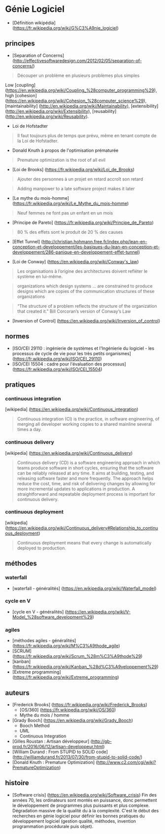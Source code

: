 # Génie Logiciel

- [Définition wikipédia] (https://fr.wikipedia.org/wiki/G%C3%A9nie_logiciel)

## principes
- [Separation of Concerns] (http://effectivesoftwaredesign.com/2012/02/05/separation-of-concerns/)

> Découper un problème en plusieurs problèmes plus simples

Low [coupling] (https://en.wikipedia.org/wiki/Coupling_%28computer_programming%29), high [cohesion] (https://en.wikipedia.org/wiki/Cohesion_%28computer_science%29), [maintainability] (http://en.wikipedia.org/wiki/Maintainability), [extensibility] (http://en.wikipedia.org/wiki/Extensibility), [reusability] (http://en.wikipedia.org/wiki/Reusability).

- Loi de Hofstadter

> Il faut toujours plus de temps que prévu, même en tenant compte de la Loi de Hofstadter.

- Donald Knuth à propos de l'optimisation prématurée

> Premature optimization is the root of all evil

- [Loi de Brooks] (https://fr.wikipedia.org/wiki/Loi_de_Brooks)

> Ajouter des personnes à un projet en retard accroît son retard

> Adding manpower to a late software project makes it later 

- [Le mythe du mois-homme] (https://fr.wikipedia.org/wiki/Le_Mythe_du_mois-homme)

> Neuf femmes ne font pas un enfant en un mois

- [Principe de Pareto] (https://fr.wikipedia.org/wiki/Principe_de_Pareto)

> 80 % des effets sont le produit de 20 % des causes

- [Effet Tunnel] (http://christian.hohmann.free.fr/index.php/lean-en-conception-et-developpement/les-basiques-du-lean-en-conception-et-developpement/286-panique-en-developpement-effet-tunnel)

- [Loi de Conway] (https://en.wikipedia.org/wiki/Conway's_law)

> Les organisations à l’origine des architectures doivent refléter le système en lui-même.

> organizations which design systems ... are constrained to produce designs which are copies of the communication structures of these organizations

> “The structure of a problem reflects the structure of the organization that created it.” Bill Corcoran’s version of Conway’s Law

- [Inversion of Control] (https://en.wikipedia.org/wiki/Inversion_of_control)

## normes
- [ISO/CEI 29110 : ingénierie de systèmes et l'Ingénierie du logiciel - les processus de cycle de vie pour les très petits organismes] (https://fr.wikipedia.org/wiki/ISO/CEI_29110)
- [ISO/CEI 15504 : cadre pour l'évaluation des processus] (https://fr.wikipedia.org/wiki/ISO/CEI_15504)

## pratiques

### continuous integration

[wikipedia] (https://en.wikipedia.org/wiki/Continuous_integration)

> Continuous integration (CI) is the practice, in software engineering, of merging all developer working copies to a shared mainline several times a day.

### continuous delivery

[wikipedia] (https://en.wikipedia.org/wiki/Continuous_delivery)

> Continuous delivery (CD) is a software engineering approach in which teams produce software in short cycles, ensuring that the software can be reliably released at any time. It aims at building, testing, and releasing software faster and more frequently. The approach helps reduce the cost, time, and risk of delivering changes by allowing for more incremental updates to applications in production. A straightforward and repeatable deployment process is important for continuous delivery.

### continuous deployment

[wikipedia] (https://en.wikipedia.org/wiki/Continuous_delivery#Relationship_to_continuous_deployment)

>  Continuous deployment means that every change is automatically deployed to production.

## méthodes

### waterfall
- [waterfall - généralités] (https://en.wikipedia.org/wiki/Waterfall_model)

### cycle en V
- [cycle en V - généralités] (https://en.wikipedia.org/wiki/V-Model_%28software_development%29)

### agiles
- [méthodes agiles - généralités] (https://fr.wikipedia.org/wiki/M%C3%A9thode_agile)
- [SCRUM] (https://fr.wikipedia.org/wiki/Scrum_%28m%C3%A9thode%29)
- [kanban] (https://fr.wikipedia.org/wiki/Kanban_%28d%C3%A9veloppement%29)
- [Extreme programming] (https://fr.wikipedia.org/wiki/Extreme_programming)

## auteurs
- [Frederick Brooks] (https://fr.wikipedia.org/wiki/Frederick_Brooks)
  - [OS/360] (https://fr.wikipedia.org/wiki/OS/360)
  - Mythe du mois / homme
- [Grady Booch] (https://en.wikipedia.org/wiki/Grady_Booch)
  - Booch Method
  - UML
  - Continuous Integration
- [Gilles Roustan : Artisan développeur] (http://gb-prod.fr/2016/06/12/artisan-developpeur.html)
- [William Durand : From STUPID to SOLID code] (http://williamdurand.fr/2013/07/30/from-stupid-to-solid-code/)
- [Donald Knuth : Premature Optimization] (http://www.c2.com/cgi/wiki?PrematureOptimization)

## histoire
- [Software crisis] (https://en.wikipedia.org/wiki/Software_crisis)
Fin des années 70, les ordinateurs sont montés en puissance, donc permettent le développement de programmes plus puissants et plus complexe. Dégradation massive de la qualité du à la complexité. C'est le début des recherches en génie logiciel pour définir les bonnes pratiques du développement logiciel (gestion qualité, méthodes, invention programmation procédurale puis objet).
